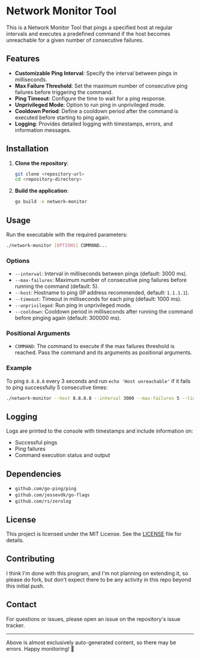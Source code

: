 # Network Monitor Tool

This is a Network Monitor Tool that pings a specified host at regular intervals and executes a predefined command if the host becomes unreachable for a given number of consecutive failures.

## Features

- **Customizable Ping Interval**: Specify the interval between pings in milliseconds.
- **Max Failure Threshold**: Set the maximum number of consecutive ping failures before triggering the command.
- **Ping Timeout**: Configure the time to wait for a ping response.
- **Unprivileged Mode**: Option to run ping in unprivileged mode.
- **Cooldown Period**: Define a cooldown period after the command is executed before starting to ping again.
- **Logging**: Provides detailed logging with timestamps, errors, and information messages.

## Installation

1. **Clone the repository**:
    ```sh
    git clone <repository-url>
    cd <repository-directory>
    ```

2. **Build the application**:
    ```sh
    go build -o network-monitor
    ```

## Usage

Run the executable with the required parameters:

```sh
./network-monitor [OPTIONS] COMMAND...
```


### Options

- `--interval`: Interval in milliseconds between pings (default: 3000 ms).
- `--max-failures`: Maximum number of consecutive ping failures before running the command (default: 5).
- `--host`: Hostname to ping (IP address recommended, default: `1.1.1.1`).
- `--timeout`: Timeout in milliseconds for each ping (default: 1000 ms).
- `--unprivileged`: Run ping in unprivileged mode.
- `--cooldown`: Cooldown period in milliseconds after running the command before pinging again (default: 300000 ms).

### Positional Arguments

- `COMMAND`: The command to execute if the max failures threshold is reached. Pass the command and its arguments as positional arguments.

### Example

To ping `8.8.8.8` every 3 seconds and run `echo 'Host unreachable'` if it fails to ping successfully 5 consecutive times:

```sh
./network-monitor --host 8.8.8.8 --interval 3000 --max-failures 5 --timeout 1000 --cooldown 60000 echo Host unreachable
```

## Logging

Logs are printed to the console with timestamps and include information on:

- Successful pings
- Ping failures
- Command execution status and output

## Dependencies

- `github.com/go-ping/ping`
- `github.com/jessevdk/go-flags`
- `github.com/rs/zerolog`

## License

This project is licensed under the MIT License. See the [LICENSE](LICENSE) file for details.

## Contributing

I think I'm done with this program, and I'm not planning on extending it, so please do fork, but don't expect
there to be any activity in this repo beyond this initial push.

## Contact

For questions or issues, please open an issue on the repository's issue tracker.

---

Above is almost exclusively auto-generated content, so there may be errors. Happy monitoring! 📡

